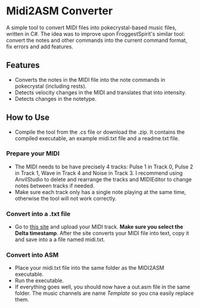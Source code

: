# Midi2ASM Converter
A simple tool to convert MIDI files into pokecrystal-based music files, written in C#. The idea was to improve upon FroggestSpirit's similar tool: convert the notes and other commands into the current command format, fix errors and add features.

## Features
* Converts the notes in the MIDI file into the note commands in pokecrystal (including rests).
* Detects velocity changes in the MIDI and translates that into intensity.
* Detects changes in the notetype.

## How to Use
* Compile the tool from the .cs file or download the .zip. It contains the compiled executable, an example midi.txt file and a readme.txt file.
### Prepare your MIDI
* The MIDI needs to be have precisely 4 tracks: Pulse 1 in Track 0, Pulse 2 in Track 1, Wave in Track 4 and Noise in Track 3. I recommend using AnvilStudio to delete and rearrange the tracks and MIDIEditor to change notes between tracks if needed.
* Make sure each track only has a single note playing at the same time, otherwise the tool will not work correctly.
### Convert into a .txt file
* Go to [this site](http://flashmusicgames.com/midi/mid2txt.php) and upload your MIDI track. **Make sure you select the Delta timestamp**. After the site converts your MIDI file into text, copy it and save into a a file named midi.txt.
### Convert into ASM
* Place your midi.txt file into the same folder as the MIDI2ASM executable.
* Run the executable.
* If everything goes well, you should now have a out.asm file in the same folder. The music channels are name *Template* so you cna easily replace them.
